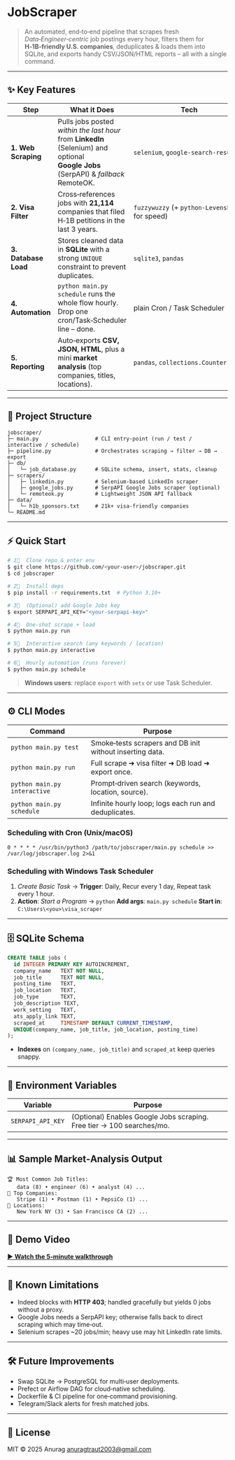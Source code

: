 # JobScraper


> An automated, end‑to‑end pipeline that scrapes fresh *Data‑Engineer‑centric* job postings every hour, filters them for **H‑1B‑friendly U.S. companies**, deduplicates & loads them into SQLite, and exports handy CSV/JSON/HTML reports – all with a single command.

---

## ✨ Key Features

| Step                 | What it Does                                                                                                                        | Tech                                            |
| -------------------- | ----------------------------------------------------------------------------------------------------------------------------------- | ----------------------------------------------- |
| **1. Web Scraping**  | Pulls jobs posted *within the last hour* from **LinkedIn** (Selenium) and optional **Google Jobs** (SerpAPI) & *fallback* RemoteOK. | `selenium`, `google-search-results`             |
| **2. Visa Filter**   | Cross‑references jobs with **21,114** companies that filed H‑1B petitions in the last 3 years.                                      | `fuzzywuzzy` (+ `python‑Levenshtein` for speed) |
| **3. Database Load** | Stores cleaned data in **SQLite** with a strong `UNIQUE` constraint to prevent duplicates.                                          | `sqlite3`, `pandas`                             |
| **4. Automation**    | `python main.py schedule` runs the whole flow hourly. Drop one cron/Task‑Scheduler line – done.                                     | plain Cron / Task Scheduler                     |
| **5. Reporting**     | Auto‑exports **CSV, JSON, HTML**, plus a mini **market analysis** (top companies, titles, locations).                               | `pandas`, `collections.Counter`                 |

---

## 📂 Project Structure

```
jobscraper/
├─ main.py                  # CLI entry‑point (run / test / interactive / schedule)
├─ pipeline.py              # Orchestrates scraping → filter → DB → export
├─ db/
│   └─ job_database.py      # SQLite schema, insert, stats, cleanup
├─ scrapers/
│   ├─ linkedin.py          # Selenium‑based LinkedIn scraper
│   ├─ google_jobs.py       # SerpAPI Google Jobs scraper (optional)
│   └─ remoteok.py          # Lightweight JSON API fallback
├─ data/
│   └─ h1b_sponsors.txt     # 21k+ visa‑friendly companies
└─ README.md
```

---

## ⚡ Quick Start

```bash
# 1⃣  Clone repo & enter env
$ git clone https://github.com/<your‑user>/jobscraper.git
$ cd jobscraper

# 2⃣  Install deps
$ pip install -r requirements.txt  # Python 3.10+

# 3⃣  (Optional) add Google Jobs key
$ export SERPAPI_API_KEY="<your‑serpapi‑key>"

# 4⃣  One‑shot scrape + load
$ python main.py run

# 5⃣  Interactive search (any keywords / location)
$ python main.py interactive

# 6⃣  Hourly automation (runs forever)
$ python main.py schedule
```

> **Windows users**: replace `export` with `setx` or use Task Scheduler.

---

## ⚙️ CLI Modes

| Command                      | Purpose                                                  |
| ---------------------------- | -------------------------------------------------------- |
| `python main.py test`        | Smoke‑tests scrapers and DB init without inserting data. |
| `python main.py run`         | Full scrape ➜ visa filter ➜ DB load ➜ export once.       |
| `python main.py interactive` | Prompt‑driven search (keywords, location, source).       |
| `python main.py schedule`    | Infinite hourly loop; logs each run and deduplicates.    |

### Scheduling with Cron (Unix/macOS)

```cron
0 * * * * /usr/bin/python3 /path/to/jobscraper/main.py schedule >> /var/log/jobscraper.log 2>&1
```

### Scheduling with Windows Task Scheduler

1. *Create Basic Task* → **Trigger**: Daily, Recur every 1 day, Repeat task every 1 hour.
2. **Action**: *Start a Program* → `python`
   **Add args**: `main.py schedule`
   **Start in**: `C:\Users\<you>\visa_scraper`

---

## 🗄️ SQLite Schema

```sql
CREATE TABLE jobs (
  id INTEGER PRIMARY KEY AUTOINCREMENT,
  company_name   TEXT NOT NULL,
  job_title      TEXT NOT NULL,
  posting_time   TEXT,
  job_location   TEXT,
  job_type       TEXT,
  job_description TEXT,
  work_setting   TEXT,
  ats_apply_link TEXT,
  scraped_at     TIMESTAMP DEFAULT CURRENT_TIMESTAMP,
  UNIQUE(company_name, job_title, job_location, posting_time)
);
```

* **Indexes** on `(company_name, job_title)` and `scraped_at` keep queries snappy.

---

## 🔑 Environment Variables

| Variable          | Purpose                                                               |
| ----------------- | --------------------------------------------------------------------- |
| `SERPAPI_API_KEY` | (Optional) Enables Google Jobs scraping. Free tier → 100 searches/mo. |

---

## 📊 Sample Market‑Analysis Output

```
🏆 Most Common Job Titles:
   data (8) • engineer (6) • analyst (4) ...
🏢 Top Companies:
   Stripe (1) • Postman (1) • PepsiCo (1) ...
📍 Locations:
   New York NY (3) • San Francisco CA (2) ...
```

---

## 🎥 Demo Video

[▶️ **Watch the 5‑minute walkthrough**](https://youtu.be/your_demo_link)

---

## 🚧 Known Limitations

* Indeed blocks with **HTTP 403**; handled gracefully but yields 0 jobs without a proxy.
* Google Jobs needs a SerpAPI key; otherwise falls back to direct scraping which may time‑out.
* Selenium scrapes \~20 jobs/min; heavy use may hit LinkedIn rate limits.

---

## 🛠️ Future Improvements

* Swap SQLite → PostgreSQL for multi‑user deployments.
* Prefect or Airflow DAG for cloud‑native scheduling.
* Dockerfile & CI pipeline for one‑command provisioning.
* Telegram/Slack alerts for fresh matched jobs.

---

## 📄 License

MIT © 2025 Anurag [anuragtraut2003@gmail.com](mailto:anuragtraut2003@gmail.com)
